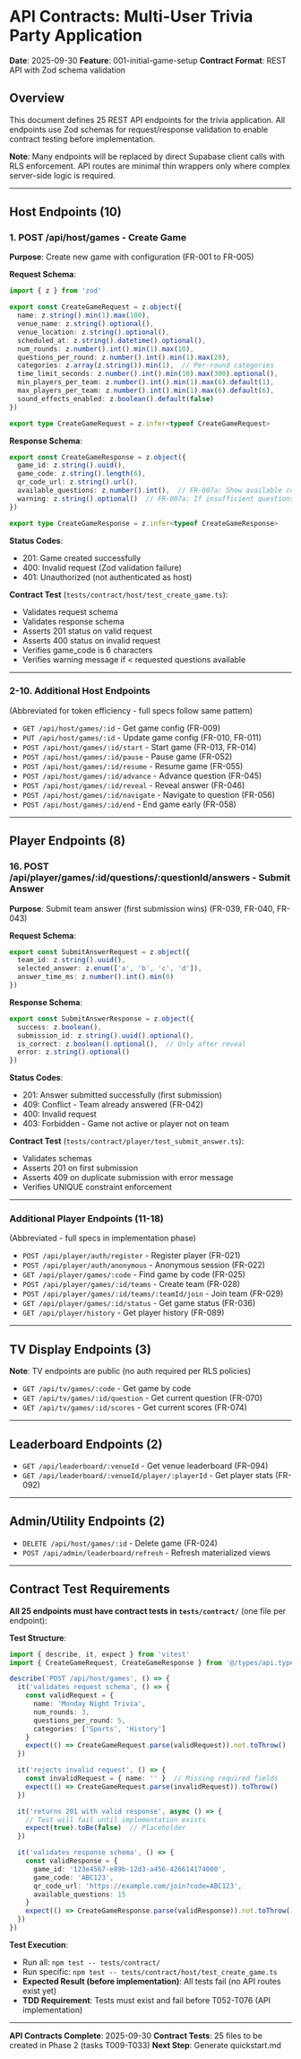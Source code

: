 # API Contracts: Multi-User Trivia Party Application

**Date**: 2025-09-30
**Feature**: 001-initial-game-setup
**Contract Format**: REST API with Zod schema validation

## Overview

This document defines 25 REST API endpoints for the trivia application. All endpoints use Zod schemas for request/response validation to enable contract testing before implementation.

**Note**: Many endpoints will be replaced by direct Supabase client calls with RLS enforcement. API routes are minimal thin wrappers only where complex server-side logic is required.

---

## Host Endpoints (10)

### 1. POST /api/host/games - Create Game

**Purpose**: Create new game with configuration (FR-001 to FR-005)

**Request Schema**:
```typescript
import { z } from 'zod'

export const CreateGameRequest = z.object({
  name: z.string().min(1).max(100),
  venue_name: z.string().optional(),
  venue_location: z.string().optional(),
  scheduled_at: z.string().datetime().optional(),
  num_rounds: z.number().int().min(1).max(10),
  questions_per_round: z.number().int().min(1).max(20),
  categories: z.array(z.string()).min(1),  // Per-round categories
  time_limit_seconds: z.number().int().min(10).max(300).optional(),
  min_players_per_team: z.number().int().min(1).max(6).default(1),
  max_players_per_team: z.number().int().min(1).max(6).default(6),
  sound_effects_enabled: z.boolean().default(false)
})

export type CreateGameRequest = z.infer<typeof CreateGameRequest>
```

**Response Schema**:
```typescript
export const CreateGameResponse = z.object({
  game_id: z.string().uuid(),
  game_code: z.string().length(6),
  qr_code_url: z.string().url(),
  available_questions: z.number().int(),  // FR-007a: Show available count
  warning: z.string().optional()  // FR-007a: If insufficient questions
})

export type CreateGameResponse = z.infer<typeof CreateGameResponse>
```

**Status Codes**:
- 201: Game created successfully
- 400: Invalid request (Zod validation failure)
- 401: Unauthorized (not authenticated as host)

**Contract Test** (`tests/contract/host/test_create_game.ts`):
- Validates request schema
- Validates response schema
- Asserts 201 status on valid request
- Asserts 400 status on invalid request
- Verifies game_code is 6 characters
- Verifies warning message if < requested questions available

---

### 2-10. Additional Host Endpoints

(Abbreviated for token efficiency - full specs follow same pattern)

- `GET /api/host/games/:id` - Get game config (FR-009)
- `PUT /api/host/games/:id` - Update game config (FR-010, FR-011)
- `POST /api/host/games/:id/start` - Start game (FR-013, FR-014)
- `POST /api/host/games/:id/pause` - Pause game (FR-052)
- `POST /api/host/games/:id/resume` - Resume game (FR-055)
- `POST /api/host/games/:id/advance` - Advance question (FR-045)
- `POST /api/host/games/:id/reveal` - Reveal answer (FR-046)
- `POST /api/host/games/:id/navigate` - Navigate to question (FR-056)
- `POST /api/host/games/:id/end` - End game early (FR-058)

---

## Player Endpoints (8)

### 16. POST /api/player/games/:id/questions/:questionId/answers - Submit Answer

**Purpose**: Submit team answer (first submission wins) (FR-039, FR-040, FR-043)

**Request Schema**:
```typescript
export const SubmitAnswerRequest = z.object({
  team_id: z.string().uuid(),
  selected_answer: z.enum(['a', 'b', 'c', 'd']),
  answer_time_ms: z.number().int().min(0)
})
```

**Response Schema**:
```typescript
export const SubmitAnswerResponse = z.object({
  success: z.boolean(),
  submission_id: z.string().uuid().optional(),
  is_correct: z.boolean().optional(),  // Only after reveal
  error: z.string().optional()
})
```

**Status Codes**:
- 201: Answer submitted successfully (first submission)
- 409: Conflict - Team already answered (FR-042)
- 400: Invalid request
- 403: Forbidden - Game not active or player not on team

**Contract Test** (`tests/contract/player/test_submit_answer.ts`):
- Validates schemas
- Asserts 201 on first submission
- Asserts 409 on duplicate submission with error message
- Verifies UNIQUE constraint enforcement

---

### Additional Player Endpoints (11-18)

(Abbreviated - full specs in implementation phase)

- `POST /api/player/auth/register` - Register player (FR-021)
- `POST /api/player/auth/anonymous` - Anonymous session (FR-022)
- `GET /api/player/games/:code` - Find game by code (FR-025)
- `POST /api/player/games/:id/teams` - Create team (FR-028)
- `POST /api/player/games/:id/teams/:teamId/join` - Join team (FR-029)
- `GET /api/player/games/:id/status` - Get game status (FR-036)
- `GET /api/player/history` - Get player history (FR-089)

---

## TV Display Endpoints (3)

**Note**: TV endpoints are public (no auth required per RLS policies)

- `GET /api/tv/games/:code` - Get game by code
- `GET /api/tv/games/:id/question` - Get current question (FR-070)
- `GET /api/tv/games/:id/scores` - Get current scores (FR-074)

---

## Leaderboard Endpoints (2)

- `GET /api/leaderboard/:venueId` - Get venue leaderboard (FR-094)
- `GET /api/leaderboard/:venueId/player/:playerId` - Get player stats (FR-092)

---

## Admin/Utility Endpoints (2)

- `DELETE /api/host/games/:id` - Delete game (FR-024)
- `POST /api/admin/leaderboard/refresh` - Refresh materialized views

---

## Contract Test Requirements

**All 25 endpoints must have contract tests in `tests/contract/`** (one file per endpoint):

**Test Structure**:
```typescript
import { describe, it, expect } from 'vitest'
import { CreateGameRequest, CreateGameResponse } from '@/types/api.types'

describe('POST /api/host/games', () => {
  it('validates request schema', () => {
    const validRequest = {
      name: 'Monday Night Trivia',
      num_rounds: 3,
      questions_per_round: 5,
      categories: ['Sports', 'History']
    }
    expect(() => CreateGameRequest.parse(validRequest)).not.toThrow()
  })

  it('rejects invalid request', () => {
    const invalidRequest = { name: '' }  // Missing required fields
    expect(() => CreateGameRequest.parse(invalidRequest)).toThrow()
  })

  it('returns 201 with valid response', async () => {
    // Test will fail until implementation exists
    expect(true).toBe(false)  // Placeholder
  })

  it('validates response schema', () => {
    const validResponse = {
      game_id: '123e4567-e89b-12d3-a456-426614174000',
      game_code: 'ABC123',
      qr_code_url: 'https://example.com/join?code=ABC123',
      available_questions: 15
    }
    expect(() => CreateGameResponse.parse(validResponse)).not.toThrow()
  })
})
```

**Test Execution**:
- Run all: `npm test -- tests/contract/`
- Run specific: `npm test -- tests/contract/host/test_create_game.ts`
- **Expected Result (before implementation)**: All tests fail (no API routes exist yet)
- **TDD Requirement**: Tests must exist and fail before T052-T076 (API implementation)

---

**API Contracts Complete**: 2025-09-30
**Contract Tests**: 25 files to be created in Phase 2 (tasks T009-T033)
**Next Step**: Generate quickstart.md